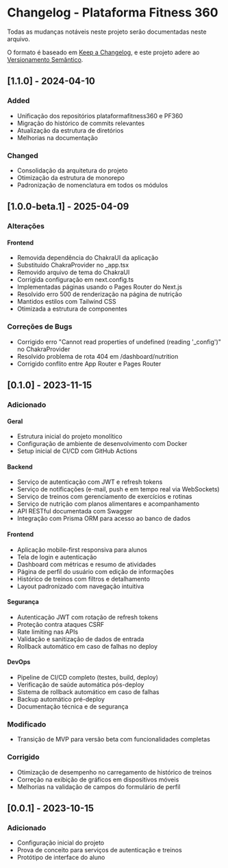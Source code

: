 # Changelog - Plataforma Fitness 360

Todas as mudanças notáveis neste projeto serão documentadas neste arquivo.

O formato é baseado em [Keep a Changelog](https://keepachangelog.com/pt-BR/1.0.0/),
e este projeto adere ao [Versionamento Semântico](https://semver.org/lang/pt-BR/).

## [1.1.0] - 2024-04-10

### Added
- Unificação dos repositórios plataformafitness360 e PF360
- Migração do histórico de commits relevantes
- Atualização da estrutura de diretórios
- Melhorias na documentação

### Changed
- Consolidação da arquitetura do projeto
- Otimização da estrutura de monorepo
- Padronização de nomenclatura em todos os módulos

## [1.0.0-beta.1] - 2025-04-09

### Alterações

#### Frontend
- Removida dependência do ChakraUI da aplicação
- Substituído ChakraProvider no _app.tsx
- Removido arquivo de tema do ChakraUI
- Corrigida configuração em next.config.ts
- Implementadas páginas usando o Pages Router do Next.js
- Resolvido erro 500 de renderização na página de nutrição
- Mantidos estilos com Tailwind CSS
- Otimizada a estrutura de componentes

### Correções de Bugs
- Corrigido erro "Cannot read properties of undefined (reading '_config')" no ChakraProvider
- Resolvido problema de rota 404 em /dashboard/nutrition
- Corrigido conflito entre App Router e Pages Router

## [0.1.0] - 2023-11-15

### Adicionado

#### Geral
- Estrutura inicial do projeto monolítico
- Configuração de ambiente de desenvolvimento com Docker
- Setup inicial de CI/CD com GitHub Actions

#### Backend
- Serviço de autenticação com JWT e refresh tokens
- Serviço de notificações (e-mail, push e em tempo real via WebSockets)
- Serviço de treinos com gerenciamento de exercícios e rotinas
- Serviço de nutrição com planos alimentares e acompanhamento
- API RESTful documentada com Swagger
- Integração com Prisma ORM para acesso ao banco de dados

#### Frontend
- Aplicação mobile-first responsiva para alunos
- Tela de login e autenticação
- Dashboard com métricas e resumo de atividades
- Página de perfil do usuário com edição de informações
- Histórico de treinos com filtros e detalhamento
- Layout padronizado com navegação intuitiva

#### Segurança
- Autenticação JWT com rotação de refresh tokens
- Proteção contra ataques CSRF
- Rate limiting nas APIs
- Validação e sanitização de dados de entrada
- Rollback automático em caso de falhas no deploy

#### DevOps
- Pipeline de CI/CD completo (testes, build, deploy)
- Verificação de saúde automática pós-deploy
- Sistema de rollback automático em caso de falhas
- Backup automático pré-deploy
- Documentação técnica e de segurança

### Modificado
- Transição de MVP para versão beta com funcionalidades completas

### Corrigido
- Otimização de desempenho no carregamento de histórico de treinos
- Correção na exibição de gráficos em dispositivos móveis
- Melhorias na validação de campos do formulário de perfil

## [0.0.1] - 2023-10-15

### Adicionado
- Configuração inicial do projeto
- Prova de conceito para serviços de autenticação e treinos
- Protótipo de interface do aluno 